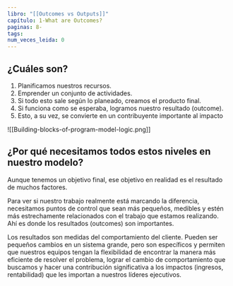 ```yaml
---
libro: "[[Outcomes vs Outputs]]"
capítulo: 1-What are Outcomes?
paginas: 8-
tags: 
num_veces_leida: 0
---
```

## ¿Cuáles son?

1. Planificamos nuestros recursos.
2. Emprender un conjunto de actividades.
3. Si todo esto sale según lo planeado, creamos el producto final.
4. Si funciona como se esperaba, logramos nuestro resultado (outcome).
5. Esto, a su vez, se convierte en un contribuyente importante al impacto 

![[Building-blocks-of-program-model-logic.png]]

## ¿Por qué necesitamos todos estos niveles en nuestro modelo? 
Aunque tenemos un objetivo final, ese objetivo en realidad es el resultado de muchos factores. 

Para ver si nuestro trabajo realmente está marcando la diferencia, necesitamos puntos de control que sean más pequeños, medibles y estén más estrechamente relacionados con el trabajo que estamos realizando. Ahí es donde los resultados (outcomes) son importantes.

Los resultados son medidas del comportamiento del cliente. Pueden ser pequeños cambios en un sistema grande, pero son específicos y permiten que nuestros equipos tengan la flexibilidad de encontrar la manera más eficiente de resolver el problema, lograr el cambio de comportamiento que buscamos y hacer una contribución significativa a los impactos (ingresos, rentabilidad) que les importan a nuestros líderes ejecutivos.
 